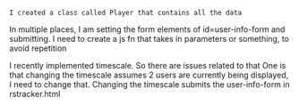 <!-- I am passing both userdata and newuserdata to rstracker.html -- I need to switch everything to newuserdata,
but rename newuserdata to userdata -->
    I created a class called Player that contains all the data

In multiple places, I am setting the form elements of id=user-info-form and submitting. I need to create a js fn
that takes in parameters or something, to avoid repetition

I recently implemented timescale. So there are issues related to that
One is that changing the timescale assumes 2 users are currently being displayed, I need to change that. Changing
the timescale submits the user-info-form in rstracker.html